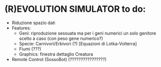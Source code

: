 # (R)EVOLUTION SIMULATOR to do:
- Riduzione spazio dati
- Features:
    - Geni: riproduzione sessuata ma per i geni numerici un solo genitore scelto a caso (con peso gene numerico?)
    - Specie: Carnivori/Erbivori (?) [Equazioni di Lotka-Volterra]
    - Fiumi (???)
    - Graphics: finestra dettaglio Creatura
- Remote Control (SossoBot) (????????????????)
